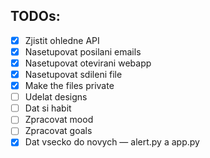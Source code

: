 ## TODOs:
- [x] Zjistit ohledne API
- [x] Nasetupovat posilani emails
- [x] Nasetupovat otevirani webapp
- [x] Nasetupovat sdileni file
- [x] Make the files private
- [ ] Udelat designs
- [ ] Dat si habit
- [ ] Zpracovat mood
- [ ] Zpracovat goals
- [x] Dat vsecko do novych — alert.py a app.py
